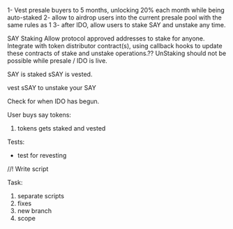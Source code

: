 1- Vest presale buyers to 5 months, unlocking 20% each month while being auto-staked
2- allow to airdrop users into the current presale pool with the same rules as 1
3- after IDO, allow users to stake SAY and unstake any time.

SAY Staking
Allow protocol approved addresses to stake for anyone.
Integrate with token distributor contract(s), using callback hooks to update these contracts of stake and unstake operations.??
UnStaking should not be possible while presale / IDO is live.

SAY is staked
sSAY is vested.

vest sSAY to unstake your SAY

Check for when IDO has begun.

User buys say tokens:

1. tokens gets staked and vested

Tests:

- test for revesting

//! Write script

Task:
1. separate scripts
2. fixes 
3. new branch
3. scope 
